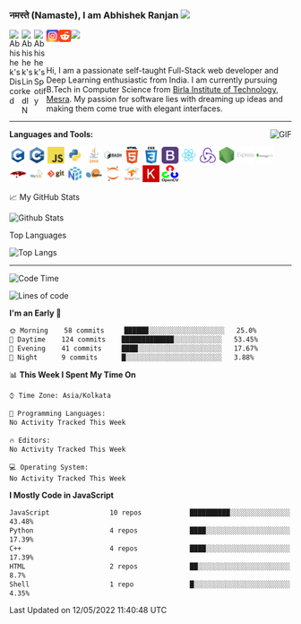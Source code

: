 ### नमस्ते (Namaste), I am Abhishek Ranjan <img src="https://media.giphy.com/media/hvRJCLFzcasrR4ia7z/giphy.gif" width="25px">
<a href="https://discord.gg/3MXDfBun">
  <img align="left" alt="Abhishek's Discord" width="22px" src="https://raw.githubusercontent.com/peterthehan/peterthehan/master/assets/discord.svg" />
</a>
<a href="https://www.linkedin.com/in/arabhiar/">
  <img align="left" alt="Abhishek's LinkedIN" width="22px" src="https://raw.githubusercontent.com/peterthehan/peterthehan/master/assets/linkedin.svg" />
</a>
<a href="https://open.spotify.com/user/zva18anmapplop2llzex26jdn">
  <img align="left" alt="Abhishek's Spotify" width="22px" src="https://raw.githubusercontent.com/peterthehan/peterthehan/master/assets/spotify.svg" />
</a>
<a href="https://www.instagram.com/46h15h3k_/">
  <img align="left" alt="Abhishek's Insta" width="22px" src="https://raw.githubusercontent.com/edent/SuperTinyIcons/8e583e7ef9b3eb18787975676ed61fadee086578/images/svg/instagram.svg" />
</a>
<a href="https://www.reddit.com/user/46h15h3k_">
  <img align="left" alt="Abhishek's Reddit" width="22px" src="https://raw.githubusercontent.com/edent/SuperTinyIcons/8e583e7ef9b3eb18787975676ed61fadee086578/images/svg/reddit.svg" />
</a>

![](https://visitor-badge.glitch.me/badge?page_id=arabhiar.arabhiar)

<br />

Hi, I am a passionate self-taught Full-Stack web developer and Deep Learning enthusiastic from India. I am currently pursuing B.Tech in Computer Science from [Birla Institute of Technology, Mesra](https://www.bitmesra.ac.in/). My passion for software lies with dreaming up ideas and making them come true with elegant interfaces.

---

  <img align="right" alt="GIF" src="https://camo.githubusercontent.com/bd726cfc172cb5b5dcd647b51810e1d092cf3595c0d2c9a6f202839fd7fd1858/68747470733a2f2f73706f746966792d6769746875622d70726f66696c652e76657263656c2e6170702f6170692f766965773f7569643d7a76613138616e6d6170706c6f70326c6c7a657832366a646e26636f7665725f696d6167653d74727565267468656d653d64656661756c74"  />
  <div align='right'></div>
  

**Languages and Tools:**  


<code><img height="30" src="https://raw.githubusercontent.com/github/explore/main/topics/c/c.png"></code>
<code><img height="30" src="https://raw.githubusercontent.com/github/explore/80688e429a7d4ef2fca1e82350fe8e3517d3494d/topics/cpp/cpp.png"></code>
<code><img height="30" src="https://raw.githubusercontent.com/github/explore/80688e429a7d4ef2fca1e82350fe8e3517d3494d/topics/javascript/javascript.png"></code>
<code><img height="30" src="https://raw.githubusercontent.com/github/explore/main/topics/python/python.png"></code>
<code><img height="30" src="https://raw.githubusercontent.com/github/explore/main/topics/java/java.png"></code>
<code><img height="30" src="https://raw.githubusercontent.com/github/explore/main/topics/bash/bash.png"></code>
<code><img height="30" src="https://raw.githubusercontent.com/github/explore/main/topics/html/html.png"></code>
<code><img height="30" src="https://raw.githubusercontent.com/github/explore/main/topics/css/css.png"></code>
<code><img height="30" src="https://raw.githubusercontent.com/github/explore/main/topics/bootstrap/bootstrap.png"></code>
<code><img height="30" src="https://raw.githubusercontent.com/github/explore/80688e429a7d4ef2fca1e82350fe8e3517d3494d/topics/react/react.png"></code>
<code><img height="30" src="https://raw.githubusercontent.com/github/explore/main/topics/redux/redux.png"></code>
<code><img height="30" src="https://raw.githubusercontent.com/github/explore/80688e429a7d4ef2fca1e82350fe8e3517d3494d/topics/nodejs/nodejs.png"></code>
<code><img height="30" src="https://raw.githubusercontent.com/github/explore/main/topics/express/express.png"></code>
<code><img height="30" src="https://raw.githubusercontent.com/github/explore/main/topics/mongodb/mongodb.png"></code>
<code><img height="30" src="https://raw.githubusercontent.com/github/explore/main/topics/mongoose/mongoose.png"></code>
<code><img height="30" src="https://raw.githubusercontent.com/github/explore/main/topics/mysql/mysql.png"></code>
<code><img height="30" src="https://raw.githubusercontent.com/github/explore/80688e429a7d4ef2fca1e82350fe8e3517d3494d/topics/git/git.png"></code>
<code><img height="30" src="https://raw.githubusercontent.com/github/explore/main/topics/numpy/numpy.png"></code>
<code><img height="30" src="https://raw.githubusercontent.com/github/explore/main/topics/scikit-learn/scikit-learn.png"></code>
<code><img height="30" src="https://raw.githubusercontent.com/github/explore/main/topics/jupyter-notebook/jupyter-notebook.png"></code>
<code><img height="30" src="https://raw.githubusercontent.com/github/explore/main/topics/tensorflow/tensorflow.png"></code>
<code><img height="30" src="https://raw.githubusercontent.com/github/explore/main/topics/keras/keras.png"></code>
<code><img height="30" src="https://raw.githubusercontent.com/github/explore/main/topics/opencv/opencv.png"></code>


📈 My GitHub Stats

![Github Stats](https://github-readme-stats.vercel.app/api?username=arabhiar&show_icons=true&include_all_commits=true&theme=vue-dark&count_private=true)
<br/>

Top Languages

![Top Langs](https://github-readme-stats.vercel.app/api/top-langs/?username=arabhiar&layout=compact&theme=vue-dark)
<br/>

---
<!--START_SECTION:waka-->
![Code Time](http://img.shields.io/badge/Code%20Time-436%20hrs%2023%20mins-blue)

![Lines of code](https://img.shields.io/badge/From%20Hello%20World%20I%27ve%20Written-171%20Thousand%20lines%20of%20code-blue)

**I'm an Early 🐤** 

```text
🌞 Morning    58 commits     ██████░░░░░░░░░░░░░░░░░░░   25.0% 
🌆 Daytime    124 commits    █████████████░░░░░░░░░░░░   53.45% 
🌃 Evening    41 commits     ████░░░░░░░░░░░░░░░░░░░░░   17.67% 
🌙 Night      9 commits      █░░░░░░░░░░░░░░░░░░░░░░░░   3.88%

```


📊 **This Week I Spent My Time On** 

```text
⌚︎ Time Zone: Asia/Kolkata

💬 Programming Languages: 
No Activity Tracked This Week

🔥 Editors: 
No Activity Tracked This Week

💻 Operating System: 
No Activity Tracked This Week

```

**I Mostly Code in JavaScript** 

```text
JavaScript               10 repos            ██████████░░░░░░░░░░░░░░░   43.48% 
Python                   4 repos             ████░░░░░░░░░░░░░░░░░░░░░   17.39% 
C++                      4 repos             ████░░░░░░░░░░░░░░░░░░░░░   17.39% 
HTML                     2 repos             ██░░░░░░░░░░░░░░░░░░░░░░░   8.7% 
Shell                    1 repo              █░░░░░░░░░░░░░░░░░░░░░░░░   4.35%

```



 Last Updated on 12/05/2022 11:40:48 UTC
<!--END_SECTION:waka-->

